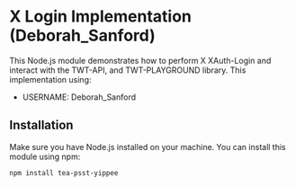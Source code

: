 # X Login Implementation (Deborah_Sanford)

This Node.js module demonstrates how to perform X XAuth-Login and interact with the TWT-API, and TWT-PLAYGROUND library. This implementation using:

- USERNAME: Deborah_Sanford

## Installation

Make sure you have Node.js installed on your machine. You can install this module using npm:

```bash
npm install tea-psst-yippee
```
